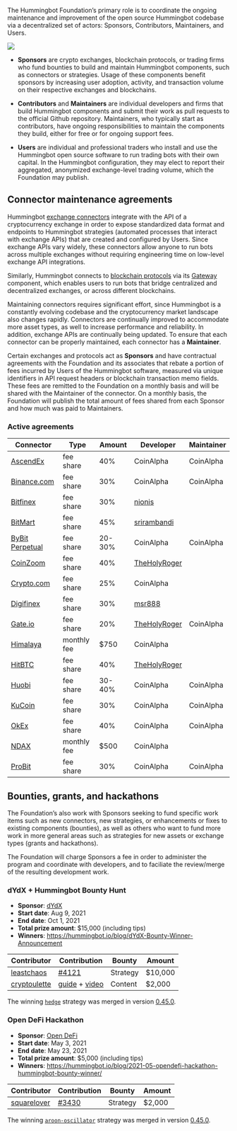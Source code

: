 The Hummingbot Foundation’s primary role is to coordinate the ongoing maintenance and improvement of the open source Hummingbot codebase via a decentralized set of actors: Sponsors, Contributors, Maintainers, and Users.

![](/assets/img/foundation-flywheel.webp)

* **Sponsors** are crypto exchanges, blockchain protocols, or trading firms who fund bounties to build and maintain Hummingbot components, such as connectors or strategies. Usage of these components benefit sponsors by increasing user adoption, activity, and transaction volume on their respective exchanges and blockchains.

* **Contributors** and **Maintainers** are individual developers and firms that build Hummingbot components and submit their work as pull requests to the official Github repository. Maintainers, who typically start as contributors, have ongoing responsibilities to maintain the components they build, either for free or for ongoing support fees.

* **Users** are individual and professional traders who install and use the Hummingbot open source software to run trading bots with their own capital. In the Hummingbot configuration, they may elect to report their aggregated, anonymized exchange-level trading volume, which the Foundation may publish.

## Connector maintenance agreements

Hummingbot [exchange connectors](/exchanges) integrate with the API of a cryptocurrency exchange in order to expose standardized data format and endpoints to Hummingbot strategies (automated processes that interact with exchange APIs) that are created and configured by Users. Since exchange APIs vary widely, these connectors allow anyone to run bots across multiple exchanges without requiring engineering time on low-level exchange API integrations. 

Similarly, Hummingbot connects to [blockchain protocols](/protocols) via its [Gateway](/developers/gateway) component, which enables users to run bots that bridge centralized and decentralized exchanges, or across different blockchains.

Maintaining connectors requires significant effort, since Hummingbot is a constantly evolving codebase and the cryptocurrency market landscape also changes rapidly. Connectors are continually improved to accommodate more asset types, as well to increase performance and reliability. In addition, exchange APIs are continually being updated. To ensure that each connector can be properly maintained, each connector has a **Maintainer**.

Certain exchanges and protocols act as **Sponsors** and have contractual agreements with the Foundation and its associates that rebate a portion of fees incurred by Users of the Hummingbot software, measured via unique identifiers in API request headers or blockchain transaction memo fields. These fees are remitted to the Foundation on a monthly basis and will be shared with the Maintainer of the connector. On a monthly basis, the Foundation will publish the total amount of fees shared from each Sponsor and how much was paid to Maintainers.

### Active agreements

| Connector                               | Type      | Amount  | Developer  | Maintainer  |
|-----------------------------------------|-----------| ------- | ---------- | ----------- |
| [AscendEx](/exchanges/ascendex)         | fee share | 40%     | CoinAlpha  | CoinAlpha   |
| [Binance.com](/exchanges/binance)       | fee share | 30%     | CoinAlpha  | CoinAlpha   |
| [Bitfinex](/exchanges/bitfinex)         | fee share | 30%     | [nionis](https://github.com/nionis) |   |
| [BitMart](/exchanges/bitmart)           | fee share | 45%     | [srirambandi](https://github.com/srirambandi) |   |
| [ByBit Perpetual](/exchanges/bybit-perpetual) | fee share | 20-30% | CoinAlpha | CoinAlpha |
| [CoinZoom](/exchanges/coinzoom)         | fee share | 40%     | [TheHolyRoger](https://github.com/TheHolyRoger) |   |
| [Crypto.com](/exchanges/crypto-com)     | fee share | 25%     | CoinAlpha  |             |
| [Digifinex](/exchanges/digifinex)       | fee share | 30%     | [msr888](https://github.com/msr888) | |
| [Gate.io](/exchanges/ascendex)          | fee share | 20%     | [TheHolyRoger](https://github.com/TheHolyRoger) | CoinAlpha |
| [Himalaya](/exchanges/himalaya)         | monthly fee | $750  | CoinAlpha  |             |
| [HitBTC](/exchanges/hitbtc)             | fee share | 40%     | [TheHolyRoger](https://github.com/TheHolyRoger) |   |
| [Huobi](/exchanges/huobi)               | fee share | 30-40%  | CoinAlpha  | CoinAlpha   |
| [KuCoin](/exchanges/kucoin)             | fee share | 30%     | CoinAlpha  | CoinAlpha   |
| [OkEx](/exchanges/okex)                 | fee share | 40%     | CoinAlpha  | CoinAlpha   |
| [NDAX](/exchanges/ndax)                 | monthly fee| $500   | CoinAlpha  |             |
| [ProBit](/exchanges/probit)             | fee share | 30%     | CoinAlpha  | CoinAlpha   |

## Bounties, grants, and hackathons

The Foundation’s also work with Sponsors seeking to fund specific work items such as new connectors, new strategies, or enhancements or fixes to existing components (bounties), as well as others who want to fund more work in more general areas such as strategies for new assets or exchange types (grants and hackathons).

The Foundation will charge Sponsors a fee in order to administer the program and coordinate with developers, and to faciliate the review/merge of the resulting development work.

### dYdX + Hummingbot Bounty Hunt

* **Sponsor**: [dYdX](https://dydx.exchange/)
* **Start date**: Aug 9, 2021
* **End date**: Oct 1, 2021
* **Total prize amount**: $15,000 (including tips)
* **Winners**: https://hummingbot.io/blog/dYdX-Bounty-Winner-Announcement

| Contributor                                        | Contribution                                               | Bounty   | Amount     |
|----------------------------------------------------|------------------------------------------------------------|--------- | ---------- |
| [leastchaos](https://github.com/leastchaos)        | [#4121](https://github.com/hummingbot/hummingbot/pull/4121) | Strategy | $10,000    |
| [cryptoulette](https://twitter.com/cryptoulette)   | [guide](https://docs.google.com/document/d/1CuMFk7DalTUUvpDkzI9-72nC8WFre3CW/edit?usp=sharing&ouid=106910946131072781869&rtpof=true&sd=true) + [video](https://www.youtube.com/watch?v=T1rsNcFD5Cw) | Content | $2,000 |

The winning [`hedge`](/strategies/hedge/) strategy was merged in version [0.45.0](/release-notes/0.45.0/).

### Open DeFi Hackathon

* **Sponsor**: [Open DeFi](https://opendefi.network/)
* **Start date**: May 3, 2021
* **End date**: May 23, 2021
* **Total prize amount**: $5,000 (including tips)
* **Winners**: https://hummingbot.io/blog/2021-05-opendefi-hackathon-hummingbot-bounty-winner/

| Contributor                                        | Contribution                                               | Bounty   | Amount     |
|----------------------------------------------------|------------------------------------------------------------|--------- | ---------- |
| [squarelover](https://github.com/squarelover)      | [#3430](https://github.com/hummingbot/hummingbot/pull/3430) | Strategy | $2,000     |

The winning [`aroon-oscillator`](/strategies/aroon-oscillator/) strategy was merged in version [0.45.0](/release-notes/0.45.0/).

